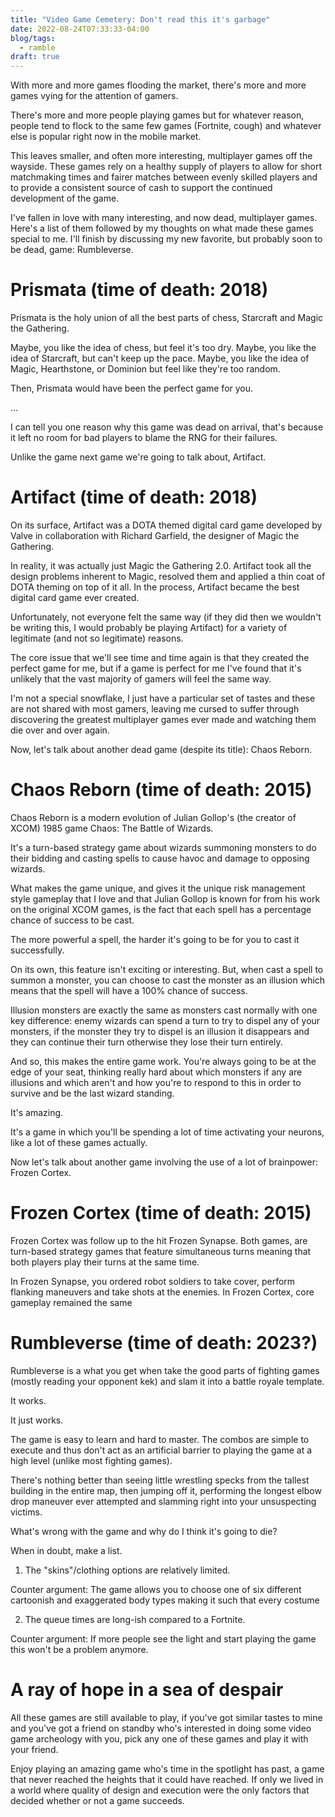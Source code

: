 ```yaml
---
title: "Video Game Cemetery: Don't read this it's garbage"
date: 2022-08-24T07:33:33-04:00
blog/tags:
  - ramble
draft: true
---
```


With more and more games flooding the market, there's more and more games vying for the attention of gamers.

There's more and more people playing games but for whatever reason, people tend to flock to the same few games (Fortnite, cough) and whatever else is popular right now in the mobile market.

This leaves smaller, and often more interesting, multiplayer games off the wayside. These games rely on a healthy supply of players to allow for short matchmaking times and fairer matches between evenly skilled players and to provide a consistent source of cash to support the continued development of the game.

I've fallen in love with many interesting, and now dead, multiplayer games. Here's a list of them followed by my thoughts on what made these games special to me. I'll finish by discussing my new favorite, but probably soon to be dead, game: Rumbleverse.

# Prismata (time of death: 2018)

Prismata is the holy union of all the best parts of chess, Starcraft and Magic the Gathering.

Maybe, you like the idea of chess, but feel it's too dry. Maybe, you like the idea of Starcraft, but can't keep up the pace. Maybe, you like the idea of Magic, Hearthstone, or Dominion but feel like they're too random.

Then, Prismata would have been the perfect game for you.

...

I can tell you one reason why this game was dead on arrival, that's because it left no room for bad players to blame the RNG for their failures.

Unlike the game next game we're going to talk about, Artifact.

# Artifact (time of death: 2018)

On its surface, Artifact was a DOTA themed digital card game developed by Valve in collaboration with Richard Garfield, the designer of Magic the Gathering.

In reality, it was actually just Magic the Gathering 2.0. Artifact took all the design problems inherent to Magic, resolved them and applied a thin coat of DOTA theming on top of it all. In the process, Artifact became the best digital card game ever created.

Unfortunately, not everyone felt the same way (if they did then we wouldn't be writing this, I would probably be playing Artifact) for a variety of legitimate (and not so legitimate) reasons.

The core issue that we'll see time and time again is that they created the perfect game for me, but if a game is perfect for me I've found that it's unlikely that the vast majority of gamers will feel the same way.

I'm not a special snowflake, I just have a particular set of tastes and these are not shared with most gamers, leaving me cursed to suffer through discovering the greatest multiplayer games ever made and watching them die over and over again.

Now, let's talk about another dead game (despite its title): Chaos Reborn.

# Chaos Reborn (time of death: 2015)

Chaos Reborn is a modern evolution of Julian Gollop's (the creator of XCOM) 1985 game Chaos: The Battle of Wizards.

It's a turn-based strategy game about wizards summoning monsters to do their bidding and casting spells to cause havoc and damage to opposing wizards.

What makes the game unique, and gives it the unique risk management style gameplay that I love and that Julian Gollop is known for from his work on the original XCOM games, is the fact that each spell has a percentage chance of success to be cast.

The more powerful a spell, the harder it's going to be for you to cast it successfully.

On its own, this feature isn't exciting or interesting. But, when cast a spell to summon a monster, you can choose to cast the monster as an illusion which means that the spell will have a 100% chance of success.

Illusion monsters are exactly the same as monsters cast normally with one key difference: enemy wizards can spend a turn to try to dispel any of your monsters, if the monster they try to dispel is an illusion it disappears and they can continue their turn otherwise they lose their turn entirely.

And so, this makes the entire game work. You're always going to be at the edge of your seat, thinking really hard about which monsters if any are illusions and which aren't and how you're to respond to this in order to survive and be the last wizard standing.

It's amazing.

It's a game in which you'll be spending a lot of time activating your neurons, like a lot of these games actually.

Now let's talk about another game involving the use of a lot of brainpower: Frozen Cortex.

# Frozen Cortex (time of death: 2015)

Frozen Cortex was follow up to the hit Frozen Synapse. Both games, are turn-based strategy games that feature simultaneous turns meaning that both players play their turns at the same time.

In Frozen Synapse, you ordered robot soldiers to take cover, perform flanking maneuvers and take shots at the enemies. In Frozen Cortex, core gameplay remained the same

# Rumbleverse (time of death: 2023?)

Rumbleverse is a what you get when take the good parts of fighting games (mostly reading your opponent kek) and slam it into a battle royale template.

It works.

It just works.

The game is easy to learn and hard to master. The combos are simple to execute and thus don't act as an artificial barrier to playing the game at a high level (unlike most fighting games).

There's nothing better than seeing little wrestling specks from the tallest building in the entire map, then jumping off it, performing the longest elbow drop maneuver ever attempted and slamming right into your unsuspecting victims.

What's wrong with the game and why do I think it's going to die?

When in doubt, make a list.

1. The "skins"/clothing options are relatively limited.

Counter argument: The game allows you to choose one of six different cartoonish and exaggerated body types making it such that every costume

2. The queue times are long-ish compared to a Fortnite.

Counter argument: If more people see the light and start playing the game this won't be a problem anymore.

# A ray of hope in a sea of despair

All these games are still available to play, if you've got similar tastes to mine and you've got a friend on standby who's interested in doing some video game archeology with you, pick any one of these games and play it with your friend.

Enjoy playing an amazing game who's time in the spotlight has past, a game that never reached the heights that it could have reached. If only we lived in a world where quality of design and execution were the only factors that decided whether or not a game succeeds.
